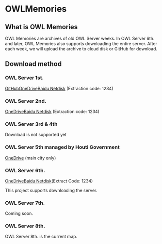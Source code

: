 # OWLMemories

## What is OWL Memories

OWL Memories are archives of old OWL Server weeks. In OWL Server 6th. and later, OWL Memories also supports downloading the entire server. After each week, we will upload the archive to cloud disk or GitHub for download.

## Download method

### OWL Server 1st.

[GitHub](https://github.com/Kupars/owl/releases/download/OWL/OWL.Server.zip)[OneDrive](https://1drv.ms/u/s!AoLQfFAZB-GPhPEGzc3tTdPN7U_bQw)[Baidu Netdisk](https://pan.baidu.com/s/141WJGNantx4B3fES6SKe4A?pwd=1234) (Extraction code: 1234)

### OWL Server 2nd.

[OneDrive](https://1drv.ms/u/s!AoLQfFAZB-GPhZ14Hv6yzU_6mxpy4w)[Baidu Netdisk](https://pan.baidu.com/s/1P7KziFilizV7Wam4I0Ug8g?pwd=1234) (Extraction code: 1234)

### OWL Server 3rd & 4th

Download is not supported yet

### OWL Server 5th managed by Houti Government

[OneDrive](https://1drv.ms/u/s!AoLQfFAZB-GPhaM-EE0ccilpqJAKqg) (main city only)

### OWL Server 6th.

[OneDrive](https://1drv.ms/u/s!AoLQfFAZB-GPhbcA7g4GCTPTGbI9tw?e=wGi1lJ)[Baidu Netdisk](https://pan.baidu.com/s/1ywRqyfqNGGaNPestbmqcKw?pwd=1234)(Extract Code: 1234)

This project supports downloading the server.

### OWL Server 7th.

Coming soon.

### OWL Server 8th.

OWL Server 8th. is the current map.